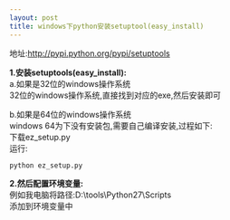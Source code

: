 ```yaml
---
layout: post
title: windows下python安装setuptool(easy_install)
---
```


地址:<http://pypi.python.org/pypi/setuptools>

**1.安装setuptools(easy_install):**<br>
a.如果是32位的windows操作系统<br>
32位的windows操作系统,直接找到对应的exe,然后安装即可

b.如果是64位的windows操作系统<br>
windows 64为下没有安装包,需要自己编译安装,过程如下:<br>
下载ez_setup.py<br>
运行: <br>

    python ez_setup.py

**2.然后配置环境变量:**<br>
例如我电脑将路径:D:\tools\Python27\Scripts<br>
添加到环境变量中